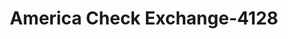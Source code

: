 ---
f_zip-code: 43920
f_state-code: OH
title: America Check Exchange-4128
f_phone: 330-382-9222
f_city-only: East Liverpool
f_address: 16215 Saint Clair Ave East Liverpool
f_location-unique-id: '4128'
slug: america-check-exchange-4128
updated-on: '2024-05-30T13:46:58.046Z'
created-on: '2024-05-30T13:36:59.803Z'
published-on: '2024-05-30T13:54:32.469Z'
f_city-state: cms/city/east-liverpool-oh.md
f_company: cms/company/america-check-exchange.md
f_state: cms/state/ohio.md
layout: '[payday-loan].html'
tags: payday-loan
---